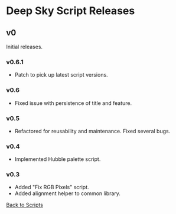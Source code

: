 # Deep Sky Script Releases

## v0

Initial releases.

### v0.6.1 

- Patch to pick up latest script versions.

### v0.6

- Fixed issue with persistence of title and feature.

### v0.5

- Refactored for reusability and maintenance. Fixed several bugs. 

### v0.4

- Implemented Hubble palette script.

### v0.3

- Added "Fix RGB Pixels" script.
- Added alignment helper to common library.

[Back to Scripts](./README.md)
